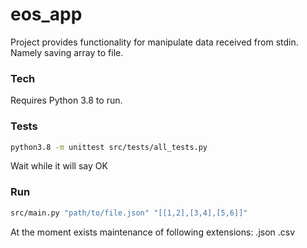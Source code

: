 # eos_app
Project provides functionality for manipulate data received from stdin. Namely saving array to file. 

### Tech
Requires Python 3.8 to run.

### Tests
```sh
python3.8 -m unittest src/tests/all_tests.py
```
Wait while it will say OK

### Run
```sh
src/main.py "path/to/file.json" "[[1,2],[3,4],[5,6]]"
```
At the moment exists maintenance of following extensions: .json .csv
